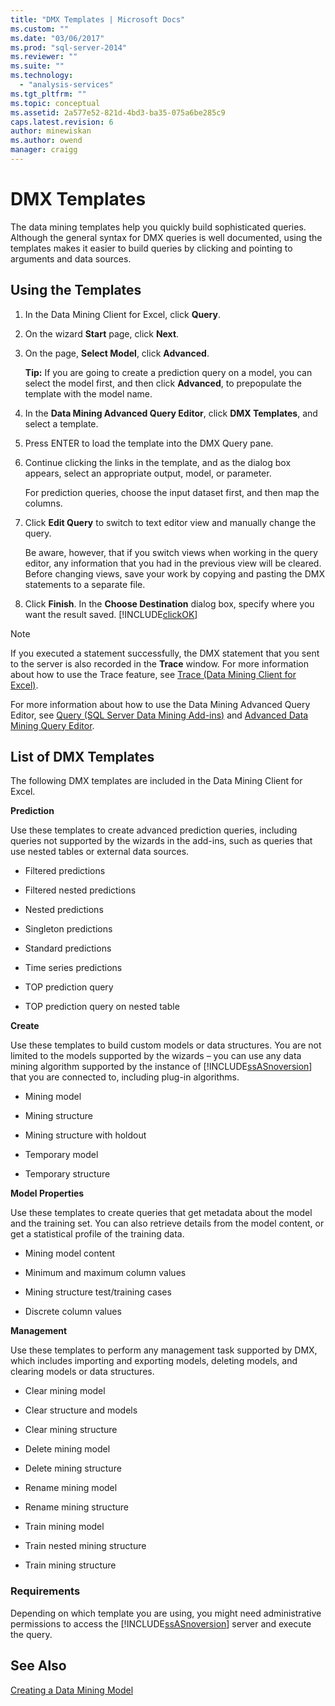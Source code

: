 ```yaml
---
title: "DMX Templates | Microsoft Docs"
ms.custom: ""
ms.date: "03/06/2017"
ms.prod: "sql-server-2014"
ms.reviewer: ""
ms.suite: ""
ms.technology: 
  - "analysis-services"
ms.tgt_pltfrm: ""
ms.topic: conceptual
ms.assetid: 2a577e52-821d-4bd3-ba35-075a6be285c9
caps.latest.revision: 6
author: minewiskan
ms.author: owend
manager: craigg
---
```

# DMX Templates
  The data mining templates help you quickly build sophisticated queries. Although the general syntax for DMX queries is well documented, using the templates makes it easier to build queries by clicking and pointing to arguments and data sources.  
  
## Using the Templates  
  
1.  In the Data Mining Client for Excel, click **Query**.  
  
2.  On the wizard **Start** page, click **Next**.  
  
3.  On the page, **Select Model**, click **Advanced**.  
  
     **Tip:** If you are going to create a prediction query on a model, you can select the model first, and then click **Advanced**, to prepopulate the template with the model name.  
  
4.  In the **Data Mining Advanced Query Editor**, click **DMX Templates**, and select a template.  
  
5.  Press ENTER to load the template into the DMX Query pane.  
  
6.  Continue clicking the links in the template, and as the dialog box appears, select an appropriate output, model, or parameter.  
  
     For prediction queries, choose the input dataset first, and then map the columns.  
  
7.  Click **Edit Query** to switch to text editor view and manually change the query.  
  
     Be aware, however, that if you switch views when working in the query editor, any information that you had in the previous view will be cleared. Before changing views, save your work by copying and pasting the DMX statements to a separate file.  
  
8.  Click **Finish**. In the **Choose Destination** dialog  box, specify where you want the result saved. [!INCLUDE[clickOK](../includes/clickok-md.md)]  
  
> [!NOTE]  
>  If you executed a statement successfully, the DMX statement that you sent to the server is also recorded in the **Trace** window. For more information about how to use the Trace feature, see [Trace &#40;Data Mining Client for Excel&#41;](trace-data-mining-client-for-excel.md).  
  
 For more information about how to use the Data Mining Advanced Query Editor, see [Query &#40;SQL Server Data Mining Add-ins&#41;](query-sql-server-data-mining-add-ins.md) and [Advanced Data Mining Query Editor](advanced-data-mining-query-editor.md).  
  
## List of DMX Templates  
 The following DMX templates are included in the Data Mining Client for Excel.  
  
 **Prediction**  
  
 Use these templates to create advanced prediction queries, including queries not supported by the wizards in the add-ins, such as queries that use nested tables or external data sources.  
  
-   Filtered predictions  
  
-   Filtered nested predictions  
  
-   Nested predictions  
  
-   Singleton predictions  
  
-   Standard predictions  
  
-   Time series predictions  
  
-   TOP prediction query  
  
-   TOP prediction query on nested table  
  
 **Create**  
  
 Use these templates to build custom models or data structures. You are not limited to the models supported by the wizards – you can use any data mining algorithm supported by the instance of [!INCLUDE[ssASnoversion](../includes/ssasnoversion-md.md)] that you are connected to, including plug-in algorithms.  
  
-   Mining model  
  
-   Mining structure  
  
-   Mining structure with holdout  
  
-   Temporary model  
  
-   Temporary structure  
  
 **Model Properties**  
  
 Use these templates to create queries that get metadata about the model and the training set. You can also retrieve details from the model content, or get a statistical profile of the training data.  
  
-   Mining model content  
  
-   Minimum and maximum column values  
  
-   Mining structure test/training cases  
  
-   Discrete column values  
  
 **Management**  
  
 Use these templates to perform any management task supported by DMX, which includes importing and exporting models, deleting models, and clearing models or data structures.  
  
-   Clear mining model  
  
-   Clear structure and models  
  
-   Clear mining structure  
  
-   Delete mining model  
  
-   Delete mining structure  
  
-   Rename mining model  
  
-   Rename mining structure  
  
-   Train mining model  
  
-   Train nested mining structure  
  
-   Train mining structure  
  
### Requirements  
 Depending on which template you are using, you might need administrative permissions to access the [!INCLUDE[ssASnoversion](../includes/ssasnoversion-md.md)] server and execute the query.  
  
## See Also  
 [Creating a Data Mining Model](creating-a-data-mining-model.md)  
  
  
